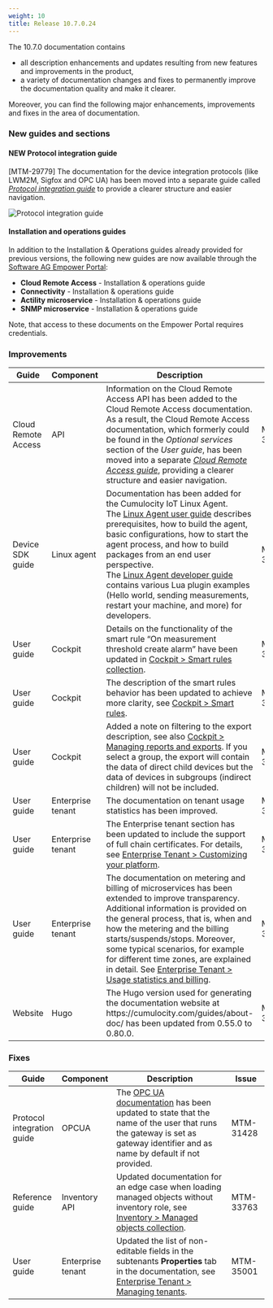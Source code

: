 ```yaml
---
weight: 10
title: Release 10.7.0.24
---
```


<!--includes releases 10.6.7.0 - 10.6.12.0; 10.7.0.0 - 10.7.0.23-->

The 10.7.0 documentation contains

* all description enhancements and updates resulting from new features and improvements in the product,
* a variety of documentation changes and fixes to permanently improve the documentation quality and make it clearer.

Moreover, you can find the following major enhancements, improvements and fixes in the area of documentation.

### New guides and sections

#### NEW Protocol integration guide

[MTM-29779] The documentation for the device integration protocols (like LWM2M, Sigfox and OPC UA) has been moved into a separate guide called *[Protocol integration guide](https://cumulocity.com/guides/10.7.0/protocol-integration/overview)* to provide a clearer structure and easier navigation.

![Protocol integration guide](/images/release-notes/new-protocol-integration-guide.png)

#### Installation and operations guides

In addition to the Installation & Operations guides already provided for previous versions, the following new guides are now available through the [Software AG Empower Portal](https://empower.softwareag.com/):

* **Cloud Remote Access** - Installation & operations guide
* **Connectivity** - Installation & operations guide
* **Actility microservice** - Installation & operations guide
* **SNMP microservice** - Installation & operations guide

Note, that access to these documents on the Empower Portal requires credentials.

### Improvements

<table ><colgroup>
<col style="width: 15%;"><col style="width: 15%;"><col style="width: 55%;"><col style="width: 15%;"></colgroup>
<thead><tr>
<th>
Guide</th>
<th>
Component</th>
<th>
Description</th>
<th>
Issue</th>
</tr>
</thead><tbody>

<tr>
<td>
Cloud Remote Access</td>
<td>
API</td>
<td > Information on the Cloud Remote Access API has been added to the Cloud Remote Access documentation.
<br>As a result, the Cloud Remote Access documentation, which formerly could be found in the <i>Optional services</i> section of the <i>User guide</i>, has been moved into a separate <a href="https://cumulocity.com/guides/10.7.0/cloud-remote-access/cra-general-aspects/" class="no-ajaxy"><i>Cloud Remote Access guide</i></a>, providing a clearer structure and easier navigation.
<td>
MTM-34081</td>
</tr>

<tr>
<td>
Device SDK guide</td>
<td>
Linux agent</td>
<td > Documentation has been added for the Cumulocity IoT Linux Agent.
<br>The <a href="https://cumulocity.com/guides/10.7.0/device-sdk/linux-agent-user-guide" class="no-ajaxy">Linux Agent user guide</a> describes prerequisites, how to build the agent, basic configurations, how to start the agent process, and how to build packages from an end user perspective.
<br>The <a href="https://cumulocity.com/guides/10.7.0/device-sdk/linux-agent-developer-guide" class="no-ajaxy">Linux Agent developer guide</a> contains various Lua plugin examples (Hello world, sending measurements, restart your machine, and more) for developers.
<td>
MTM-34081</td>
</tr>

<tr>
<td>
User guide</td>
<td>
Cockpit</td>
<td > Details on the functionality of the smart rule “On measurement threshold create alarm” have been updated in <a href="https://cumulocity.com/guides/10.7.0/users-guide/cockpit/#smart-rules-collection" class="no-ajaxy">Cockpit > Smart rules collection</a>. </td>
<td>
MTM-34765</td>
</tr>

<tr>
<td>
User guide</td>
<td>
Cockpit</td>
<td > The description of the smart rules behavior has been updated to achieve more clarity, see <a href="https://cumulocity.com/guides/10.7.0/users-guide/cockpit/#smart-rules" class="no-ajaxy">Cockpit > Smart rules</a>.</td>
<td>
MTM-35582</td>
</tr>

<tr>
<td>
User guide</td>
<td>
Cockpit</td>
<td > Added a note on filtering to the export description, see also <a href="https://cumulocity.com/guides/10.7.0/users-guide/cockpit#reports" class="no-ajaxy">Cockpit > Managing reports and exports</a>. If you select a group, the export will contain the data of direct child devices but the data of devices in subgroups (indirect children) will not be included.</td>
<td>
MTM-35116</td>
</tr>

<tr><td>
User guide</td>
<td>
Enterprise tenant</td>
<td > The documentation on tenant usage statistics has been improved.  </td>
<td>
MTM-32208</td>
</tr>

<tr><td>
User guide</td>
<td>
Enterprise tenant</td>
<td >  The Enterprise tenant section has been updated to include the support of full chain certificates. For details, see <a href="https://cumulocity.com/guides/10.7.0/users-guide/enterprise-edition#customization" class="no-ajaxy">Enterprise Tenant > Customizing your platform</a>. </td>
<td>
MTM-32145</td>
</tr>

<tr><td>
User guide</td>
<td>
Enterprise tenant</td>
<td > The documentation on metering and billing of microservices has been extended to improve transparency. Additional information is provided on the general process, that is, when and how the metering and the billing starts/suspends/stops. Moreover, some typical scenarios, for example for different time zones, are explained in detail. See <a href="https://cumulocity.com/guides/10.7.0/users-guide/enterprise-edition/#usage-and-billing" class="no-ajaxy">Enterprise Tenant > Usage statistics and billing</a>.</td>
<td>
MTM-33651</td>
</tr>

<tr>
<td>
Website</td>
<td>
Hugo</td>
<td > The Hugo version used for generating the documentation website at https://cumulocity.com/guides/about-doc/ has been updated from 0.55.0 to 0.80.0. </td>
<td>
MTM-34547</td>
</tr>

</tbody></table>


### Fixes

<table ><colgroup>
<col style="width: 15%;"><col style="width: 15%;"><col style="width: 55%;"><col style="width: 15%;"></colgroup>
<thead><tr>
<th>
Guide</th>
<th>
Component</th>
<th>
Description</th>
<th>
Issue</th>
</tr>
</thead><tbody>

<tr>
<td>
Protocol integration guide</td>
<td>
OPCUA</td>
<td > The <a href="https://cumulocity.com/guides/10.7.0/protocol-integration/opcua" class="no-ajaxy">OPC UA documentation</a> has been updated to state that the name of the user that runs the gateway is set as gateway identifier and as name by default if not provided.</td>
<td>
MTM-31428</td>
</tr>

<tr>
<td>
Reference guide</td>
<td>
Inventory API</td>
<td > Updated documentation for an edge case when loading managed objects without inventory role, see <a href="https://cumulocity.com/guides/10.7.0/reference/inventory/#managed-object-collection" class="no-ajaxy">Inventory > Managed objects collection</a>.</td>
<td>
MTM-33763</td>
</tr>

<tr>
<td>
User guide</td>
<td>
Enterprise tenant</td>
<td > Updated the list of non-editable fields in the subtenants <b>Properties</b> tab in the documentation, see <a href="https://cumulocity.com/guides/10.7.0/users-guide/enterprise-edition/#managing-tenants" class="no-ajaxy">Enterprise Tenant > Managing tenants</a>.</td>
<td>
MTM-35001</td>
</tr>

</tbody></table>
